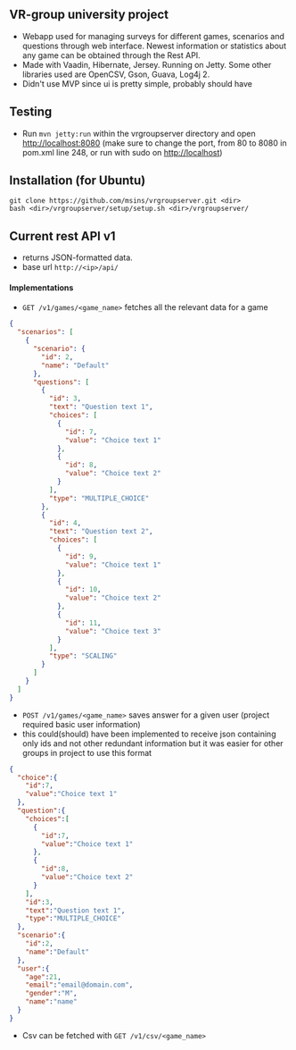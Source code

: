 ## VR-group university project
- Webapp used for managing surveys for different games, scenarios and questions through web interface. Newest information or statistics about any game can be obtained through the Rest API.
- Made with Vaadin, Hibernate, Jersey. Running on Jetty. Some other libraries used are OpenCSV, Gson, Guava, Log4j 2.
- Didn't use MVP since ui is pretty simple, probably should have

## Testing
- Run `mvn jetty:run` within the vrgroupserver directory and open [http://localhost:8080](http://localhost:8080)
(make sure to change the port, from 80 to 8080 in pom.xml line 248, or run with sudo on [http://localhost](http://localhost))
## Installation (for Ubuntu)
```
git clone https://github.com/msins/vrgroupserver.git <dir>
bash <dir>/vrgroupserver/setup/setup.sh <dir>/vrgroupserver/
```

## Current rest API v1
- returns JSON-formatted data.
- base url `http://<ip>/api/`
#### Implementations
- `GET /v1/games/<game_name>` fetches all the relevant data for a game
```json
{
  "scenarios": [
    {
      "scenario": {
        "id": 2,
        "name": "Default"
      },
      "questions": [
        {
          "id": 3,
          "text": "Question text 1",
          "choices": [
            {
              "id": 7,
              "value": "Choice text 1"
            },
            {
              "id": 8,
              "value": "Choice text 2"
            }
          ],
          "type": "MULTIPLE_CHOICE"
        },
        {
          "id": 4,
          "text": "Question text 2",
          "choices": [
            {
              "id": 9,
              "value": "Choice text 1"
            },
            {
              "id": 10,
              "value": "Choice text 2"
            },
            {
              "id": 11,
              "value": "Choice text 3"
            }
          ],
          "type": "SCALING"
        }
      ]
    }
  ]
}
```
- `POST /v1/games/<game_name>` saves answer for a given user (project required basic user information)
- this could(should) have been implemented to receive json containing only ids and not other redundant information but it was easier for other groups in project to use this format
```json
{
  "choice":{
    "id":7,
    "value":"Choice text 1"
  },
  "question":{
    "choices":[
      {
        "id":7,
        "value":"Choice text 1"
      },
      {
        "id":8,
        "value":"Choice text 2"
      }
    ],
    "id":3,
    "text":"Question text 1",
    "type":"MULTIPLE_CHOICE"
  },
  "scenario":{
    "id":2,
    "name":"Default"
  },
  "user":{
    "age":21,
    "email":"email@domain.com",
    "gender":"M",
    "name":"name"
  }
}
```
- Csv can be fetched with `GET /v1/csv/<game_name>`

